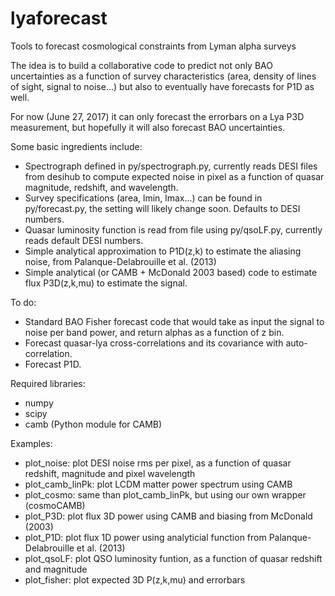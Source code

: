 # lyaforecast
Tools to forecast cosmological constraints from Lyman alpha surveys 

The idea is to build a collaborative code to predict not only BAO uncertainties as a function of survey characteristics (area, density of lines of sight, signal to noise...) but also to eventually have forecasts for P1D as well.

For now (June 27, 2017) it can only forecast the errorbars on a Lya P3D measurement, but hopefully it will also forecast BAO uncertainties.

Some basic ingredients include:
 - Spectrograph defined in py/spectrograph.py, currently reads DESI files from desihub to compute expected noise in pixel as a function of quasar magnitude, redshift, and wavelength. 
 - Survey specifications (area, lmin, lmax...) can be found in py/forecast.py, the setting will likely change soon. Defaults to DESI numbers.
 - Quasar luminosity function is read from file using py/qsoLF.py, currently reads default DESI numbers.
 - Simple analytical approximation to P1D(z,k) to estimate the aliasing noise, from Palanque-Delabrouille et al. (2013)
 - Simple analytical (or CAMB + McDonald 2003 based) code to estimate flux P3D(z,k,mu) to estimate the signal.

To do: 
 - Standard BAO Fisher forecast code that would take as input the signal to noise per band power, and return alphas as a function of z bin.
 - Forecast quasar-lya cross-correlations and its covariance with auto-correlation.
 - Forecast P1D.

Required libraries:
 - numpy
 - scipy
 - camb (Python module for CAMB)
 
 Examples:
  - plot_noise: plot DESI noise rms per pixel, as a function of quasar redshift, magnitude and pixel wavelength
  - plot_camb_linPk: plot LCDM matter power spectrum using CAMB
  - plot_cosmo: same than plot_camb_linPk, but using our own wrapper (cosmoCAMB)
  - plot_P3D: plot flux 3D power using CAMB and biasing from McDonald (2003)
  - plot_P1D: plot flux 1D power using analyticial function from Palanque-Delabrouille et al. (2013)
  - plot_qsoLF: plot QSO luminosity funtion, as a function of quasar redshift and magnitude
  - plot_fisher: plot expected 3D P(z,k,mu) and errorbars 
 
